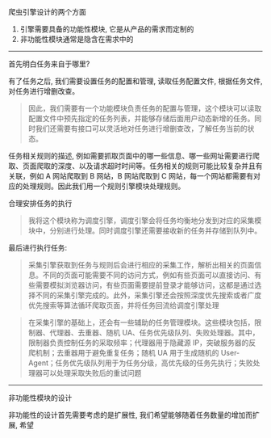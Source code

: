 爬虫引擎设计的两个方面
1. 引擎需要具备的功能性模块, 它是从产品的需求而定制的
2. 非功能性模块通常是隐含在需求中的

----
首先明白任务来自于哪里?


有了任务之后, 我们需要设置任务的配置和管理, 读取任务配置文件, 根据任务文件, 对任务进行增删改查。

>因此，我们需要有一个功能模块负责任务的配置与管理，这个模块可以读取配置文件中预先指定的任务列表，并能够存储后面用户动态新增的任务。同时我们还需要有接口可以灵活地对任务进行增删查改，了解任务当前的状态。

任务相关规则的描述, 例如需要抓取页面中的哪一些信息、哪一些网址需要进行爬取、页面爬取的深度、以及请求超时时间等。任务相关的规则可能比较复杂并且有关联，例如 A 网站爬取到 B 网站，B 网站爬取到 C 网站，每一个网站都需要有对应的处理规则。因此我们用一个规则引擎模块处理规则。


合理安排任务的执行

>我将这个模块称为调度引擎，调度引擎会将任务均衡地分发到对应的采集模块中，分别进行处理。同时调度引擎还需要接收新的任务并存储到队列中。

最后进行执行任务:

>采集引擎获取到任务与规则后会进行相应的采集工作，解析出相关的页面信息。不同的页面可能需要不同的访问方式，例如有些页面可以直接访问、有些需要模拟浏览器访问，有些页面需要提前登录才能够访问，这都是通过选择不同的采集引擎完成的。此外，采集引擎还会按照深度优先搜索或者广度优先搜索等算法循环爬取页面，并将任务回流给调度引擎处理

>在采集引擎的基础上，还会有一些辅助的任务管理模块。这些模块包括，限制器、代理器、去重器、随机 UA、任务优先级队列、失败处理器。其中，限制器负责控制任务的采取频率；代理器用于隐藏源 IP，突破服务器的反爬机制；去重器用于避免重复任务；随机 UA 用于生成随机的 User-Agent；任务优先级队列用于为任务分级，高优先级的任务先执行；失败处理器可以处理采取失败后的重试问题

---
非功能性模块的设计

非功能性的设计首先需要考虑的是扩展性, 我们希望能够随着任务数量的增加而扩展, 希望


